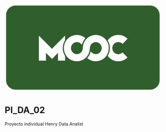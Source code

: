 <p align="center">
  <img width="700" height="280" src="IMAGES\image.jpg">
</p>


# PI_DA_02
 Proyecto individual Henry Data Analist
